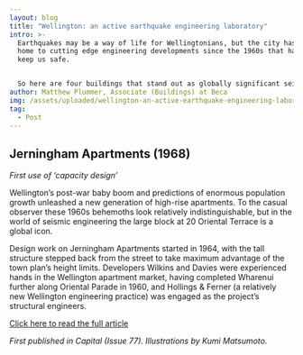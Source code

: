 ```yaml
---
layout: blog
title: "Wellington: an active earthquake engineering laboratory"
intro: >-
  Earthquakes may be a way of life for Wellingtonians, but the city has been
  home to cutting edge engineering developments since the 1960s that have helped
  keep us safe. 


  So here are four buildings that stand out as globally significant seismic engineering designs – with the wider public that see them every day largely unaware of their significance.
author: Matthew Plummer, Associate (Buildings) at Beca
img: /assets/uploaded/wellington-an-active-earthquake-engineering-laboratory.png
tag:
  - Post
---
```

## **Jerningham Apartments (1968)**

*First use of ‘capacity design’*

Wellington’s post-war baby boom and predictions of enormous population growth unleashed a new generation of high-rise apartments. To the casual observer these 1960s behemoths look relatively indistinguishable, but in the world of seismic engineering the large block at 20 Oriental Terrace is a global icon.

Design work on Jerningham Apartments started in 1964, with the tall structure stepped back from the street to take maximum advantage of the town plan’s height limits. Developers Wilkins and Davies were experienced hands in the Wellington apartment market, having completed Wharenui further along Oriental Parade in 1960, and Hollings & Ferner (a relatively new Wellington engineering practice) was engaged as the project’s structural engineers.

<a href="https://www.linkedin.com/pulse/wellington-earthquake-engineering-laboratory-matthew-plummer/" class="button">Click here to read the full article</a>

*First published in Capital (Issue 77). Illustrations by Kumi Matsumoto.*
